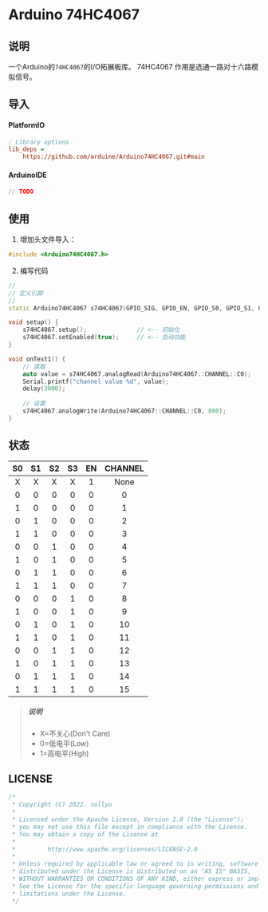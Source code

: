 # Arduino 74HC4067

## 说明

一个Arduino的`74HC4067`的I/O拓展板库。 74HC4067 作用是选通一路对十六路模拟信号。

## 导入

#### PlatformIO

```ini
; Library options
lib_deps =
    https://github.com/arduine/Arduino74HC4067.git#main
```

#### ArduinoIDE

```c++
// TODO
```

## 使用

1. 增加头文件导入：

```c++
#include <Arduino74HC4067.h>
```

2. 编写代码

```c++
//
// 定义引脚
//
static Arduino74HC4067 s74HC4067(GPIO_SIG, GPIO_EN, GPIO_S0, GPIO_S1, GPIO_S2, GPIO_S3);

void setup() {
    s74HC4067.setup();              // <-- 初始化
    s74HC4067.setEnabled(true);     // <-- 启动功能
}

void onTest1() {
    // 读取
    auto value = s74HC4067.analogRead(Arduino74HC4067::CHANNEL::C0);
    Serial.printf("channel value %d", value);
    delay(3000);
    
    // 设置
    s74HC4067.analogWrite(Arduino74HC4067::CHANNEL::C0, 800);
}
```

## 状态
| S0  | S1  | S2  | S3  | EN  |  CHANNEL  |
|:---:|:---:|:---:|:---:|:---:|:---------:|
|  X  |  X  |  X  |  X  |  1  |   None    |
|  0  |  0  |  0  |  0  |  0  |     0     |
|  1  |  0  |  0  |  0  |  0  |     1     |
|  0  |  1  |  0  |  0  |  0  |     2     |
|  1  |  1  |  0  |  0  |  0  |     3     |
|  0  |  0  |  1  |  0  |  0  |     4     |
|  1  |  0  |  1  |  0  |  0  |     5     |
|  0  |  1  |  1  |  0  |  0  |     6     |
|  1  |  1  |  1  |  0  |  0  |     7     |
|  0  |  0  |  0  |  1  |  0  |     8     |
|  1  |  0  |  0  |  1  |  0  |     9     |
|  0  |  1  |  0  |  1  |  0  |    10     |
|  1  |  1  |  0  |  1  |  0  |    11     |
|  0  |  0  |  1  |  1  |  0  |    12     |
|  1  |  0  |  1  |  1  |  0  |    13     |
|  0  |  1  |  1  |  1  |  0  |    14     |
|  1  |  1  |  1  |  1  |  0  |    15     |

> ##### 说明
> * X=不关心(Don't Care)
> * 0=低电平(Low)
> * 1=高电平(High)


## LICENSE

```c++
/*
 * Copyright (C) 2022. sollyu
 *
 * Licensed under the Apache License, Version 2.0 (the "License");
 * you may not use this file except in compliance with the License.
 * You may obtain a copy of the License at
 *
 *         http://www.apache.org/licenses/LICENSE-2.0
 *
 * Unless required by applicable law or agreed to in writing, software
 * distributed under the License is distributed on an "AS IS" BASIS,
 * WITHOUT WARRANTIES OR CONDITIONS OF ANY KIND, either express or implied.
 * See the License for the specific language governing permissions and
 * limitations under the License.
 */
```